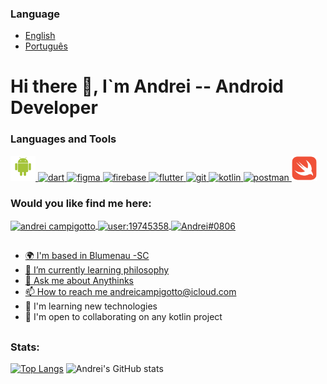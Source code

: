 ### Language
- [English](https://github.com/andreicampigotto/andreicampigotto/edit/main/README.md) 
- [Português](https://github.com/andreicampigotto/andreicampigotto/blob/main/README%20PT-BR.md)


# Hi there 👋,  I`m Andrei  -- Android Developer

### Languages and Tools
<p align="left"> <a href="https://developer.android.com" target="_blank" rel="noreferrer"> <img src="https://raw.githubusercontent.com/devicons/devicon/master/icons/android/android-original-wordmark.svg" alt="android" width="40" height="40"/> </a> <a href="https://dart.dev" target="_blank" rel="noreferrer"> <img src="https://www.vectorlogo.zone/logos/dartlang/dartlang-icon.svg" alt="dart" width="40" height="40"/> </a> <a href="https://www.figma.com/" target="_blank" rel="noreferrer"> <img src="https://www.vectorlogo.zone/logos/figma/figma-icon.svg" alt="figma" width="40" height="40"/> </a> <a href="https://firebase.google.com/" target="_blank" rel="noreferrer"> <img src="https://www.vectorlogo.zone/logos/firebase/firebase-icon.svg" alt="firebase" width="40" height="40"/> </a> <a href="https://flutter.dev" target="_blank" rel="noreferrer"> <img src="https://www.vectorlogo.zone/logos/flutterio/flutterio-icon.svg" alt="flutter" width="40" height="40"/> </a> <a href="https://git-scm.com/" target="_blank" rel="noreferrer"> <img src="https://www.vectorlogo.zone/logos/git-scm/git-scm-icon.svg" alt="git" width="40" height="40"/> </a> <a href="https://kotlinlang.org" target="_blank" rel="noreferrer"> <img src="https://www.vectorlogo.zone/logos/kotlinlang/kotlinlang-icon.svg" alt="kotlin" width="40" height="40"/> </a> <a href="https://postman.com" target="_blank" rel="noreferrer"> <img src="https://www.vectorlogo.zone/logos/getpostman/getpostman-icon.svg" alt="postman" width="40" height="40"/> </a> <a href="https://developer.apple.com/swift/" target="_blank" rel="noreferrer"> <img src="https://raw.githubusercontent.com/devicons/devicon/master/icons/swift/swift-original.svg" alt="swift" width="40" height="40"/> </a> </p>

### Would you like find me here:
<p align="left">  
<a href="https://www.linkedin.com/in/andrei-campigotto-45168255target="blank"><img align="center" src="https://raw.githubusercontent.com/rahuldkjain/github-profile-readme-generator/master/src/images/icons/Social/linked-in-alt.svg" alt="andrei campigotto" height="30" width="40" />
<a href="https://stackoverflow.com/users/user:19745358" target="blank"><img align="center" src="https://raw.githubusercontent.com/rahuldkjain/github-profile-readme-generator/master/src/images/icons/Social/stack-overflow.svg" alt="user:19745358" height="30" width="40" />
<a href="https://discord.gg/Andrei#0806" target="blank"><img align="center" src="https://raw.githubusercontent.com/rahuldkjain/github-profile-readme-generator/master/src/images/icons/Social/discord.svg" alt="Andrei#0806" height="30" width="40" />
</p>

<!--
**andreicampigotto/andreicampigotto** is a ✨ _special_ ✨ repository because its `README.md` (this file) appears on your GitHub profile.

Here are some ideas to get you started:
-->
##
- 🌍 I'm based in Blumenau -SC
- 🌱 I’m currently learning philosophy
- 💬 Ask me about Anythinks
- 📫 How to reach me andreicampigotto@icloud.com
- 🧠 I'm learning new technologies
- 🤝 I'm open to collaborating on any kotlin project

##
### Stats:
[![Top Langs](https://github-readme-stats.vercel.app/api/top-langs/?username=andreicampigotto&layout=compact&&title_color=358e08&text_color=f3f6f4&icon_color=358e08&bg_color=1e1b1b&hide_border=true)](https://github.com/andreicampigotto/github-readme-stats)
![Andrei's GitHub stats](https://github-readme-stats.vercel.app/api?username=andreicampigotto&show_icons=true&title_color=358e08&text_color=f3f6f4&icon_color=358e08&bg_color=1e1b1b&hide_border=true&hide=issues)
